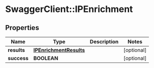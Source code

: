 # SwaggerClient::IPEnrichment

## Properties
Name | Type | Description | Notes
------------ | ------------- | ------------- | -------------
**results** | [**IPEnrichmentResults**](IPEnrichmentResults.md) |  | [optional] 
**success** | **BOOLEAN** |  | [optional] 


